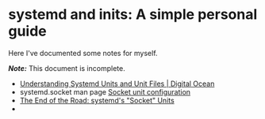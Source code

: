 # systemd and inits: A simple personal guide

Here I've documented some notes for myself.

_**Note:**_ This document is incomplete.

* [Understanding Systemd Units and Unit Files | Digital Ocean](https://www.digitalocean.com/community/tutorials/understanding-systemd-units-and-unit-files)
* systemd.socket man page [Socket unit configuration](https://www.freedesktop.org/software/systemd/man/systemd.socket.html)
* [The End of the Road: systemd's "Socket" Units](https://www.linux.com/blog/end-road-systemds-socket-units)
* 

